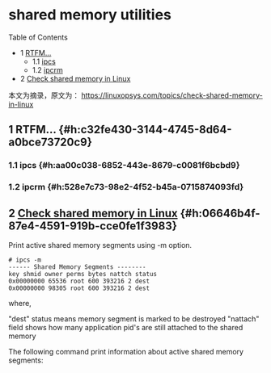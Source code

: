 # shared memory utilities


<div class="ox-hugo-toc toc has-section-numbers">

<div class="heading">Table of Contents</div>

- <span class="section-num">1</span> [RTFM&#x2026;](#h:c32fe430-3144-4745-8d64-a0bce73720c9)
    - <span class="section-num">1.1</span> [ipcs](#h:aa00c038-6852-443e-8679-c0081f6bcbd9)
    - <span class="section-num">1.2</span> [ipcrm](#h:528e7c73-98e2-4f52-b45a-0715874093fd)
- <span class="section-num">2</span> [Check shared memory in Linux](#h:06646b4f-87e4-4591-919b-cce0fe1f3983)

</div>
<!--endtoc-->


本文为摘录，原文为： https://linuxopsys.com/topics/check-shared-memory-in-linux



## <span class="section-num">1</span> RTFM&#x2026; {#h:c32fe430-3144-4745-8d64-a0bce73720c9}


### <span class="section-num">1.1</span> ipcs {#h:aa00c038-6852-443e-8679-c0081f6bcbd9}


### <span class="section-num">1.2</span> ipcrm {#h:528e7c73-98e2-4f52-b45a-0715874093fd}


## <span class="section-num">2</span> [Check shared memory in Linux](https://linuxopsys.com/topics/check-shared-memory-in-linux#:~:text=Check%20shared%20memory%20in%20Linux) {#h:06646b4f-87e4-4591-919b-cce0fe1f3983}

Print active shared memory segments using -m option.

```text
# ipcs -m
------ Shared Memory Segments --------
key shmid owner perms bytes nattch status
0x00000000 65536 root 600 393216 2 dest
0x00000000 98305 root 600 393216 2 dest
```

where,

"dest" status means memory segment is marked to be destroyed
"nattach" field shows how many application pid's are still attached to the shared memory

The following command print information about active shared memory segments:

